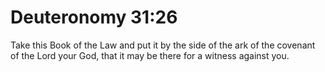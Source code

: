 # Deuteronomy 31:26

Take this Book of the Law and put it by the side of the ark of the covenant of the Lord your God, that it may be there for a witness against you.
